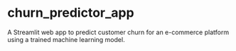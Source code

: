 # churn_predictor_app
A Streamlit web app to predict customer churn for an e-commerce platform using a trained machine learning model.
